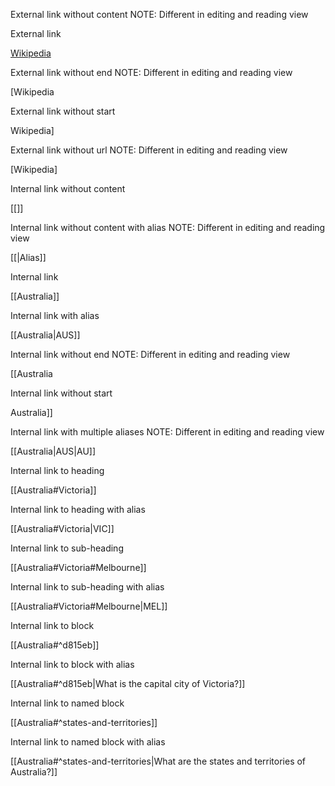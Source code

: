 External link without content
NOTE: Different in editing and reading view

[](https://wikipedia.org/)

External link

[Wikipedia](https://wikipedia.org/)

External link without end
NOTE: Different in editing and reading view

[Wikipedia

External link without start

Wikipedia]

External link without url
NOTE: Different in editing and reading view

[Wikipedia]

Internal link without content

[[]]

Internal link without content with alias
NOTE: Different in editing and reading view

[[|Alias]]

Internal link

[[Australia]]

Internal link with alias

[[Australia|AUS]]

Internal link without end
NOTE: Different in editing and reading view

[[Australia

Internal link without start

Australia]]

Internal link with multiple aliases
NOTE: Different in editing and reading view

[[Australia|AUS|AU]]

Internal link to heading

[[Australia#Victoria]]

Internal link to heading with alias

[[Australia#Victoria|VIC]]

Internal link to sub-heading

[[Australia#Victoria#Melbourne]]

Internal link to sub-heading with alias

[[Australia#Victoria#Melbourne|MEL]]

Internal link to block

[[Australia#^d815eb]]

Internal link to block with alias

[[Australia#^d815eb|What is the capital city of Victoria?]]

Internal link to named block

[[Australia#^states-and-territories]]

Internal link to named block with alias

[[Australia#^states-and-territories|What are the states and territories of Australia?]]
